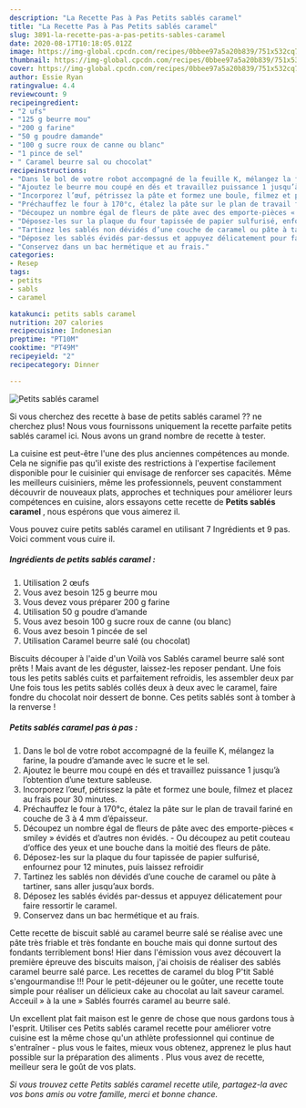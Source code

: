```yaml
---
description: "La Recette Pas à Pas Petits sablés caramel"
title: "La Recette Pas à Pas Petits sablés caramel"
slug: 3891-la-recette-pas-a-pas-petits-sables-caramel
date: 2020-08-17T10:18:05.012Z
image: https://img-global.cpcdn.com/recipes/0bbee97a5a20b839/751x532cq70/petits-sables-caramel-photo-principale-de-la-recette.jpg
thumbnail: https://img-global.cpcdn.com/recipes/0bbee97a5a20b839/751x532cq70/petits-sables-caramel-photo-principale-de-la-recette.jpg
cover: https://img-global.cpcdn.com/recipes/0bbee97a5a20b839/751x532cq70/petits-sables-caramel-photo-principale-de-la-recette.jpg
author: Essie Ryan
ratingvalue: 4.4
reviewcount: 9
recipeingredient:
- "2 ufs"
- "125 g beurre mou"
- "200 g farine"
- "50 g poudre damande"
- "100 g sucre roux de canne ou blanc"
- "1 pince de sel"
- " Caramel beurre sal ou chocolat"
recipeinstructions:
- "Dans le bol de votre robot accompagné de la feuille K, mélangez la farine, la poudre d’amande avec le sucre et le sel."
- "Ajoutez le beurre mou coupé en dés et travaillez puissance 1 jusqu’à l’obtention d’une texture sableuse."
- "Incorporez l’œuf, pétrissez la pâte et formez une boule, filmez et placez au frais pour 30 minutes."
- "Préchauffez le four à 170°c, étalez la pâte sur le plan de travail fariné en couche de 3 à 4 mm d’épaisseur."
- "Découpez un nombre égal de fleurs de pâte avec des emporte-pièces « smiley » évidés et d’autres non évidés. Ou découpez au petit couteau d’office des yeux et une bouche dans la moitié des fleurs de pâte."
- "Déposez-les sur la plaque du four tapissée de papier sulfurisé, enfournez pour 12 minutes, puis laissez refroidir"
- "Tartinez les sablés non dévidés d’une couche de caramel ou pâte à tartiner, sans aller jusqu’aux bords."
- "Déposez les sablés évidés par-dessus et appuyez délicatement pour faire ressortir le caramel."
- "Conservez dans un bac hermétique et au frais."
categories:
- Resep
tags:
- petits
- sabls
- caramel

katakunci: petits sabls caramel 
nutrition: 207 calories
recipecuisine: Indonesian
preptime: "PT10M"
cooktime: "PT49M"
recipeyield: "2"
recipecategory: Dinner

---
```



![Petits sablés caramel](https://img-global.cpcdn.com/recipes/0bbee97a5a20b839/751x532cq70/petits-sables-caramel-photo-principale-de-la-recette.jpg)

Si vous cherchez des recette à base de petits sablés caramel ?? ne cherchez plus! Nous vous fournissons uniquement la recette parfaite petits sablés caramel ici. Nous avons un grand nombre de recette à tester.

La cuisine est peut-être l'une des plus anciennes compétences au monde. Cela ne signifie pas qu'il existe des restrictions à l'expertise facilement disponible pour le cuisinier qui envisage de renforcer ses capacités. Même les meilleurs cuisiniers, même les professionnels, peuvent constamment découvrir de nouveaux plats, approches et techniques pour améliorer leurs compétences en cuisine, alors essayons cette recette de <strong> Petits sablés caramel </strong>, nous espérons que vous aimerez il.

<!--inarticleads1-->

Vous pouvez cuire petits sablés caramel en utilisant 7 Ingrédients et 9 pas. Voici comment vous cuire il.

##### Ingrédients de petits sablés caramel :

1. Utilisation 2 œufs
1. Vous avez besoin 125 g beurre mou
1. Vous devez vous préparer 200 g farine
1. Utilisation 50 g poudre d’amande
1. Vous avez besoin 100 g sucre roux de canne (ou blanc)
1. Vous avez besoin 1 pincée de sel
1. Utilisation  Caramel beurre salé (ou chocolat)


Biscuits découper à l&#39;aide d&#39;un Voilà vos Sablés caramel beurre salé sont prêts ! Mais avant de les déguster, laissez-les reposer pendant. Une fois tous les petits sablés cuits et parfaitement refroidis, les assembler deux par Une fois tous les petits sablés collés deux à deux avec le caramel, faire fondre du chocolat noir dessert de bonne. Ces petits sablés sont à tomber à la renverse ! 

<!--inarticleads2-->

##### Petits sablés caramel pas à pas :

1. Dans le bol de votre robot accompagné de la feuille K, mélangez la farine, la poudre d’amande avec le sucre et le sel.
1. Ajoutez le beurre mou coupé en dés et travaillez puissance 1 jusqu’à l’obtention d’une texture sableuse.
1. Incorporez l’œuf, pétrissez la pâte et formez une boule, filmez et placez au frais pour 30 minutes.
1. Préchauffez le four à 170°c, étalez la pâte sur le plan de travail fariné en couche de 3 à 4 mm d’épaisseur.
1. Découpez un nombre égal de fleurs de pâte avec des emporte-pièces « smiley » évidés et d’autres non évidés. - Ou découpez au petit couteau d’office des yeux et une bouche dans la moitié des fleurs de pâte.
1. Déposez-les sur la plaque du four tapissée de papier sulfurisé, enfournez pour 12 minutes, puis laissez refroidir
1. Tartinez les sablés non dévidés d’une couche de caramel ou pâte à tartiner, sans aller jusqu’aux bords.
1. Déposez les sablés évidés par-dessus et appuyez délicatement pour faire ressortir le caramel.
1. Conservez dans un bac hermétique et au frais.


Cette recette de biscuit sablé au caramel beurre salé se réalise avec une pâte très friable et très fondante en bouche mais qui donne surtout des fondants terriblement bons! Hier dans l&#39;émission vous avez découvert la première épreuve des biscuits maison, j&#39;ai choisis de réaliser des sablés caramel beurre salé parce. Les recettes de caramel du blog P&#39;tit Sablé s&#39;engourmandise !!! Pour le petit-déjeuner ou le goûter, une recette toute simple pour réaliser un délicieux cake au chocolat au lait saveur caramel. Acceuil » à la une » Sablés fourrés caramel au beurre salé. 

<!--inarticleads1-->

<p>
Un excellent plat fait maison est le genre de chose que nous gardons tous à l'esprit. Utiliser ces Petits sablés caramel recette pour améliorer votre cuisine est la même chose qu'un athlète professionnel qui continue de s'entraîner - plus vous le faites, mieux vous obtenez, apprenez le plus haut possible sur la préparation des aliments . Plus vous avez de recette, meilleur sera le goût de vos plats.
</p>

<p>
<i>Si vous trouvez cette Petits sablés caramel recette utile, partagez-la avec vos bons amis ou votre famille, merci et bonne chance.</i>
</p>
